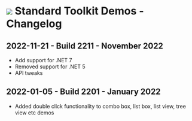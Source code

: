 # <img src="https://github.com/Krypton-Suite/Standard-Toolkit-Demos/blob/master/Krypton.png"> Standard Toolkit Demos - Changelog

## 2022-11-21 - Build 2211 - November 2022
* Add support for .NET 7
* Removed support for .NET 5
* API tweaks

## 2022-01-05 - Build 2201 - January 2022
* Added double click functionality to combo box, list box, list view, tree view etc demos